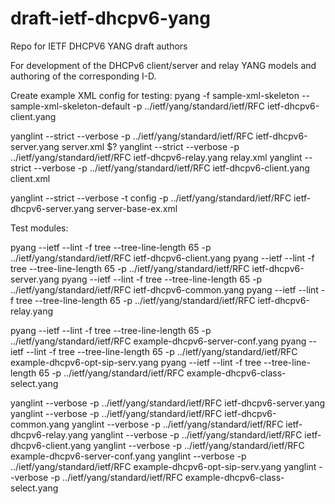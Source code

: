 # draft-ietf-dhcpv6-yang
Repo for IETF DHCPV6 YANG draft authors

For development of the DHCPv6 client/server and relay YANG models and authoring of the corresponding I-D.

Create example XML config for testing:
pyang -f sample-xml-skeleton --sample-xml-skeleton-default -p ../ietf/yang/standard/ietf/RFC ietf-dhcpv6-client.yang

yanglint --strict --verbose -p ../ietf/yang/standard/ietf/RFC ietf-dhcpv6-server.yang server.xml
$?
yanglint --strict --verbose -p ../ietf/yang/standard/ietf/RFC ietf-dhcpv6-relay.yang relay.xml
yanglint --strict --verbose -p ../ietf/yang/standard/ietf/RFC ietf-dhcpv6-client.yang client.xml

yanglint --strict --verbose -t config -p ../ietf/yang/standard/ietf/RFC ietf-dhcpv6-server.yang server-base-ex.xml

Test modules:

pyang --ietf --lint -f tree --tree-line-length 65 -p ../ietf/yang/standard/ietf/RFC ietf-dhcpv6-client.yang
pyang --ietf --lint -f tree --tree-line-length 65 -p ../ietf/yang/standard/ietf/RFC ietf-dhcpv6-server.yang
pyang --ietf --lint -f tree --tree-line-length 65 -p ../ietf/yang/standard/ietf/RFC ietf-dhcpv6-common.yang
pyang --ietf --lint -f tree --tree-line-length 65 -p ../ietf/yang/standard/ietf/RFC ietf-dhcpv6-relay.yang


pyang --ietf --lint -f tree --tree-line-length 65 -p ../ietf/yang/standard/ietf/RFC example-dhcpv6-server-conf.yang
pyang --ietf --lint -f tree --tree-line-length 65 -p ../ietf/yang/standard/ietf/RFC example-dhcpv6-opt-sip-serv.yang
pyang --ietf --lint -f tree --tree-line-length 65 -p ../ietf/yang/standard/ietf/RFC example-dhcpv6-class-select.yang


yanglint --verbose -p ../ietf/yang/standard/ietf/RFC ietf-dhcpv6-server.yang
yanglint --verbose -p ../ietf/yang/standard/ietf/RFC ietf-dhcpv6-common.yang
yanglint --verbose -p ../ietf/yang/standard/ietf/RFC ietf-dhcpv6-relay.yang
yanglint --verbose -p ../ietf/yang/standard/ietf/RFC ietf-dhcpv6-client.yang
yanglint --verbose -p ../ietf/yang/standard/ietf/RFC example-dhcpv6-server-conf.yang
yanglint --verbose -p ../ietf/yang/standard/ietf/RFC example-dhcpv6-opt-sip-serv.yang
yanglint --verbose -p ../ietf/yang/standard/ietf/RFC example-dhcpv6-class-select.yang




